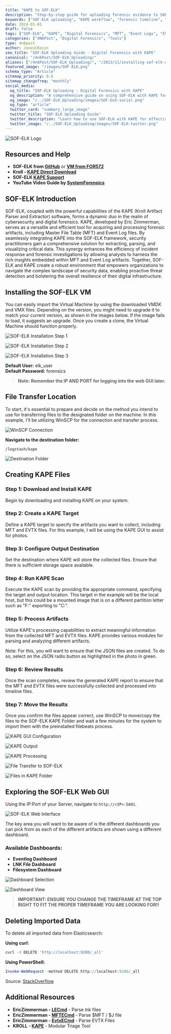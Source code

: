 ```yaml
---
title: "KAPE to SOF-ELK"
description: "Step-by-step guide for uploading forensic evidence to SOF-ELK using KAPE. Covers advanced MFT, EVTX, and timeline analysis for incident response and digital forensics investigations."
keywords: ["SOF-ELK uploading", "KAPE workflow", "forensic timeline", "MFT analysis", "EVTX event logs", "incident response tools", "Windows forensics", "forensic automation", "evidence ingestion", "digital forensics platform", "SOF-ELK dashboard", "KAPE triage", "forensic data visualization"]
date: 2024-01-01
draft: false
tags: ["SOF-ELK", "KAPE", "Digital Forensics", "MFT", "Event Logs", "EVTX", "Forensics Analysis", "Incident Response"]
categories: ["4N6Post", "Digital Forensics", "Tools"]
type: 4n6post
author: JonesCKevin
seo_title: "SOF-ELK Uploading Guide - Digital Forensics with KAPE"
canonical: "/4n6Post/SOF-ELK_Uploading/"
aliases: ["/4n6Post/SOF-ELK_Uploading/", "/2023/11/installing-sof-elk-and-uploading-kape.html"]
featured_image: "/images/SOF-ELK.png"
schema_type: "Article"
sitemap_priority: 0.6
sitemap_changefreq: "monthly"
social_media:
  og_title: "SOF-ELK Uploading - Digital Forensics with KAPE"
  og_description: "A comprehensive guide on using SOF-ELK with KAPE for digital forensics, including MFT and Event Log analysis"
  og_image: "/../SOF-ELK_Uploading/images/SOF-ELK-social.png"
  og_type: "article"
  twitter_card: "summary_large_image"
  twitter_title: "SOF-ELK Uploading Guide"
  twitter_description: "Learn how to use SOF-ELK with KAPE for effective digital forensics, focusing on MFT and Event Log analysis."
  twitter_image: "/../SOF-ELK_Uploading/images/SOF-ELK-twitter.png"
---
```


![SOF-ELK Logo](../SOF-ELK_Uploading/../SOF-ELK_Uploading/images/SOF-ELK.png)

## Resources and Help

- **SOF-ELK from [GitHub](https://github.com/philhagen/sof-elk/wiki/Virtual-Machine-README)** or **[VM from FOR572](https://for572.com/sof-elk-vm)**
- **Kroll - [KAPE Direct Download](https://s3.amazonaws.com/cyb-us-prd-kape/kape.zip)**
- **SOF-ELK [KAPE Support](https://github.com/philhagen/sof-elk/wiki/KAPE-Support)**
- **YouTube Video Guide by [SystemForensics](https://www.youtube.com/watch?v=k-Kc0VhVjZg)**

## SOF-ELK Introduction

SOF-ELK, coupled with the powerful capabilities of the KAPE (Kroll Artifact Parser and Extractor) software, forms a dynamic duo in the realm of cybersecurity and digital forensics. KAPE, developed by Eric Zimmerman, serves as a versatile and efficient tool for acquiring and processing forensic artifacts, including Master File Table (MFT) and Event Log files. By seamlessly integrating KAPE into the SOF-ELK framework, security practitioners gain a comprehensive solution for extracting, parsing, and visualizing critical data. This synergy enhances the efficiency of incident response and forensic investigations by allowing analysts to harness the rich insights embedded within MFT and Event Log artifacts. Together, SOF-ELK and KAPE create a robust environment that empowers organizations to navigate the complex landscape of security data, enabling proactive threat detection and bolstering the overall resilience of their digital infrastructure.

## Installing the SOF-ELK VM

You can easily import the Virtual Machine by using the downloaded VMDK and VMX files. Depending on the version, you might need to upgrade it to match your current version, as shown in the images below. If the image fails to load, it suggests an upgrade. Once you create a clone, the Virtual Machine should function properly.

![SOF-ELK Installation Step 1](../SOF-ELK_Uploading/images/SOF-ELK1.PNG)

![SOF-ELK Installation Step 2](../SOF-ELK_Uploading/images/SOF-ELK2.PNG)

![SOF-ELK Installation Step 3](../SOF-ELK_Uploading/images/SOF-ELK3.PNG)

**Default User:** elk_user  
**Default Password:** forensics

> **Note: Remember the IP AND PORT for logging into the web GUI later.**

## File Transfer Location

To start, it's essential to prepare and decide on the method you intend to use for transferring files to the designated folder on the machine. In this example, I'll be utilizing WinSCP for the connection and transfer process.

![WinSCP Connection](../SOF-ELK_Uploading/images/SOF-ELK4.PNG)

**Navigate to the destination folder:**

```
/logstash/kape
```

![Destination Folder](../SOF-ELK_Uploading/images/SOF-ELK5.PNG)

## Creating KAPE Files

### Step 1: Download and Install KAPE
Begin by downloading and installing KAPE on your system.

### Step 2: Create a KAPE Target
Define a KAPE target to specify the artifacts you want to collect, including MFT and EVTX files. For this example, I will be using the KAPE GUI to assist for photos.

### Step 3: Configure Output Destination
Set the destination where KAPE will store the collected files. Ensure that there is sufficient storage space available.

### Step 4: Run KAPE Scan
Execute the KAPE scan by providing the appropriate command, specifying the target and output location. This target in the example will be the local host, but this could be a mounted image that is on a different partition letter such as "F:\" exporting to "C:\".

### Step 5: Process Artifacts
Utilize KAPE's processing capabilities to extract meaningful information from the collected MFT and EVTX files. KAPE provides various modules for parsing and analyzing different artifacts.

Note: For this, you will want to ensure that the JSON files are created. To do so, select on the JSON radio button as highlighted in the photo in green.

### Step 6: Review Results
Once the scan completes, review the generated KAPE report to ensure that the MFT and EVTX files were successfully collected and processed into timeline files.

### Step 7: Move the Results
Once you confirm the files appear correct, use WinSCP to move/copy the files to the SOF-ELK KAPE Folder and wait a few minutes for the system to import them with the preinstalled filebeats process.

![KAPE GUI Configuration](../SOF-ELK_Uploading/images/SOF-ELK6.png)

![KAPE Output](../SOF-ELK_Uploading/images/SOF-ELK6-2.png)

![KAPE Processing](../SOF-ELK_Uploading/images/SOF-ELK6-3.png)

![File Transfer to SOF-ELK](../SOF-ELK_Uploading/images/SOF-ELK7.png)

![Files in KAPE Folder](../SOF-ELK_Uploading/images/SOF-ELK8.png)

## Exploring the SOF-ELK Web GUI

Using the IP:Port of your Server, navigate to `http://<IP>:5601`.

![SOF-ELK Web Interface](../SOF-ELK_Uploading/images/SOF-ELK10.png)

The key area you will want to be aware of is the different dashboards you can pick from as each of the different artifacts are shown using a different dashboard.

### Available Dashboards:
- **Eventlog Dashboard**
- **LNK File Dashboard**
- **Filesystem Dashboard**

![Dashboard Selection](../SOF-ELK_Uploading/images/SOF-ELK11.png)

![Dashboard View](../SOF-ELK_Uploading/images/SOF-ELK12.png)

> **IMPORTANT: ENSURE YOU CHANGE THE TIMEFRAME AT THE TOP RIGHT TO FIT THE PROPER TIMEFRAME YOU ARE LOOKING FOR!!**

## Deleting Imported Data

To delete all imported data from Elasticsearch:

**Using curl:**
```bash
curl -X DELETE 'http://localhost:9200/_all'
```

**Using PowerShell:**
```powershell
Invoke-WebRequest -method DELETE http://localhost:9200/_all
```

Source: [StackOverflow](https://stackoverflow.com/questions/22924300/removing-data-from-elasticsearch)

## Additional Resources

- **EricZimmerman - [LECmd](https://ericzimmerman.github.io/#!index.md)** - Parse lnk files
- **EricZimmerman - [MFTECmd](https://ericzimmerman.github.io/#!index.md)** - Parse $MFT / $J file
- **EricZimmerman - [EvtxECmd](https://ericzimmerman.github.io/#!index.md)** - Parse EVTX Files
- **KROLL - [KAPE](https://s3.amazonaws.com/cyb-us-prd-kape/kape.zip)** - Modular Triage Tool
